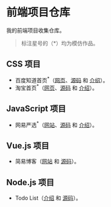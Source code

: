 # 前端项目仓库

我的前端项目收集仓库。

> 标注星号的（\*）均为模仿作品。

## CSS 项目

- 百度知道首页<sup>\*</sup>（[网页][link1]、[源码][link2] 和 [介绍][link3]）。
- 淘宝首页<sup>\*</sup>（[网页][link4]、[源码][link5] 和 [介绍][link6]）。

## JavaScript 项目

- 网易严选<sup>\*</sup>（[网站][link7]、[源码][link8] 和 [介绍][link9]）。

## Vue.js 项目

- 简易博客（[网站][link10] 和 [源码][link11]）。

## Node.js 项目

- Todo List（[介绍][link12] 和 [源码][link13]）。

[link1]: https://baooab.github.io/frontend-projects/baidu-zhidao/
[link2]: https://github.com/baooab/frontend-projects/tree/master/baidu-zhidao
[link3]: https://baooab.github.io/frontend-projects/docs/baidu-zhidao-intro.html
[link4]: https://baooab.github.io/frontend-projects/taobao-home/
[link5]: https://github.com/baooab/frontend-projects/tree/master/taobao-home
[link6]: https://baooab.github.io/frontend-projects/docs/taobao-home-intro.html
[link7]: https://baooab.github.io/frontend-projects/yanxuan/
[link8]: https://github.com/baooab/frontend-projects/tree/master/yanxuan
[link9]: https://baooab.github.io/frontend-projects/docs/yanxuan-intro.html
[link10]: https://github.com/baooab/frontend-projects/tree/master/vuejs/simple-blog
[link11]: https://baooab.github.io/frontend-projects/vuejs/simple-blog/
[link12]: https://github.com/baooab/nodejs-todo-app/blob/master/README.md
[link13]: https://github.com/baooab/nodejs-todo-app

